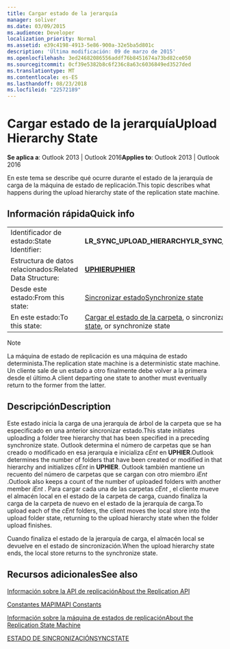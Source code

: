 ```yaml
---
title: Cargar estado de la jerarquía
manager: soliver
ms.date: 03/09/2015
ms.audience: Developer
localization_priority: Normal
ms.assetid: e39c4198-4913-5e86-900a-32e5ba5d801c
description: 'Última modificación: 09 de marzo de 2015'
ms.openlocfilehash: 3ed24682086556addf76b8451674a73bd82ce050
ms.sourcegitcommit: 0cf39e5382b8c6f236c8a63c6036849ed3527ded
ms.translationtype: MT
ms.contentlocale: es-ES
ms.lasthandoff: 08/23/2018
ms.locfileid: "22572189"
---
```

# <a name="upload-hierarchy-state"></a><span data-ttu-id="dc87e-103">Cargar estado de la jerarquía</span><span class="sxs-lookup"><span data-stu-id="dc87e-103">Upload Hierarchy State</span></span>

  
  
<span data-ttu-id="dc87e-104">**Se aplica a**: Outlook 2013 | Outlook 2016</span><span class="sxs-lookup"><span data-stu-id="dc87e-104">**Applies to**: Outlook 2013 | Outlook 2016</span></span> 
  
 <span data-ttu-id="dc87e-105">En este tema se describe qué ocurre durante el estado de la jerarquía de carga de la máquina de estado de replicación.</span><span class="sxs-lookup"><span data-stu-id="dc87e-105">This topic describes what happens during the upload hierarchy state of the replication state machine.</span></span> 
  
## <a name="quick-info"></a><span data-ttu-id="dc87e-106">Información rápida</span><span class="sxs-lookup"><span data-stu-id="dc87e-106">Quick info</span></span>

|||
|:-----|:-----|
|<span data-ttu-id="dc87e-107">Identificador de estado:</span><span class="sxs-lookup"><span data-stu-id="dc87e-107">State Identifier:</span></span>  <br/> |<span data-ttu-id="dc87e-108">**LR_SYNC_UPLOAD_HIERARCHY**</span><span class="sxs-lookup"><span data-stu-id="dc87e-108">**LR_SYNC_UPLOAD_HIERARCHY**</span></span> <br/> |
|<span data-ttu-id="dc87e-109">Estructura de datos relacionados:</span><span class="sxs-lookup"><span data-stu-id="dc87e-109">Related Data Structure:</span></span>  <br/> |<span data-ttu-id="dc87e-110">**[UPHIER](uphier.md)**</span><span class="sxs-lookup"><span data-stu-id="dc87e-110">**[UPHIER](uphier.md)**</span></span> <br/> |
|<span data-ttu-id="dc87e-111">Desde este estado:</span><span class="sxs-lookup"><span data-stu-id="dc87e-111">From this state:</span></span>  <br/> |[<span data-ttu-id="dc87e-112">Sincronizar estado</span><span class="sxs-lookup"><span data-stu-id="dc87e-112">Synchronize state</span></span>](synchronize-state.md) <br/> |
|<span data-ttu-id="dc87e-113">En este estado:</span><span class="sxs-lookup"><span data-stu-id="dc87e-113">To this state:</span></span>  <br/> |<span data-ttu-id="dc87e-114">[Cargar el estado de la carpeta](upload-folder-state.md), o sincronizar estado</span><span class="sxs-lookup"><span data-stu-id="dc87e-114">[Upload folder state](upload-folder-state.md), or synchronize state</span></span>  <br/> |
   
> [!NOTE]
> <span data-ttu-id="dc87e-115">La máquina de estado de replicación es una máquina de estado determinista.</span><span class="sxs-lookup"><span data-stu-id="dc87e-115">The replication state machine is a deterministic state machine.</span></span> <span data-ttu-id="dc87e-116">Un cliente sale de un estado a otro finalmente debe volver a la primera desde el último.</span><span class="sxs-lookup"><span data-stu-id="dc87e-116">A client departing one state to another must eventually return to the former from the latter.</span></span> 
  
## <a name="description"></a><span data-ttu-id="dc87e-117">Descripción</span><span class="sxs-lookup"><span data-stu-id="dc87e-117">Description</span></span>

<span data-ttu-id="dc87e-118">Este estado inicia la carga de una jerarquía de árbol de la carpeta que se ha especificado en una anterior sincronizar estado.</span><span class="sxs-lookup"><span data-stu-id="dc87e-118">This state initiates uploading a folder tree hierarchy that has been specified in a preceding synchronize state.</span></span> <span data-ttu-id="dc87e-119">Outlook determina el número de carpetas que se han creado o modificado en esa jerarquía e inicializa *cEnt* en **UPHIER**.</span><span class="sxs-lookup"><span data-stu-id="dc87e-119">Outlook determines the number of folders that have been created or modified in that hierarchy and initializes  *cEnt*  in **UPHIER**.</span></span> <span data-ttu-id="dc87e-120">Outlook también mantiene un recuento del número de carpetas que se cargan con otro miembro *iEnt* .</span><span class="sxs-lookup"><span data-stu-id="dc87e-120">Outlook also keeps a count of the number of uploaded folders with another member  *iEnt*  .</span></span> <span data-ttu-id="dc87e-121">Para cargar cada una de las carpetas *cEnt* , el cliente mueve el almacén local en el estado de la carpeta de carga, cuando finaliza la carga de la carpeta de nuevo en el estado de la jerarquía de carga.</span><span class="sxs-lookup"><span data-stu-id="dc87e-121">To upload each of the  *cEnt*  folders, the client moves the local store into the upload folder state, returning to the upload hierarchy state when the folder upload finishes.</span></span> 
  
<span data-ttu-id="dc87e-122">Cuando finaliza el estado de la jerarquía de carga, el almacén local se devuelve en el estado de sincronización.</span><span class="sxs-lookup"><span data-stu-id="dc87e-122">When the upload hierarchy state ends, the local store returns to the synchronize state.</span></span>
  
## <a name="see-also"></a><span data-ttu-id="dc87e-123">Recursos adicionales</span><span class="sxs-lookup"><span data-stu-id="dc87e-123">See also</span></span>



[<span data-ttu-id="dc87e-124">Información sobre la API de replicación</span><span class="sxs-lookup"><span data-stu-id="dc87e-124">About the Replication API</span></span>](about-the-replication-api.md)
  
[<span data-ttu-id="dc87e-125">Constantes MAPI</span><span class="sxs-lookup"><span data-stu-id="dc87e-125">MAPI Constants</span></span>](mapi-constants.md)
  
[<span data-ttu-id="dc87e-126">Información sobre la máquina de estados de replicación</span><span class="sxs-lookup"><span data-stu-id="dc87e-126">About the Replication State Machine</span></span>](about-the-replication-state-machine.md)
  
[<span data-ttu-id="dc87e-127">ESTADO DE SINCRONIZACIÓN</span><span class="sxs-lookup"><span data-stu-id="dc87e-127">SYNCSTATE</span></span>](syncstate.md)

